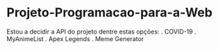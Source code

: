 # Projeto-Programacao-para-a-Web

Estou a decidir a API do projeto dentre estas opções:
. COVID-19
. MyAnimeList
. Apex Legends
. Meme Generator
